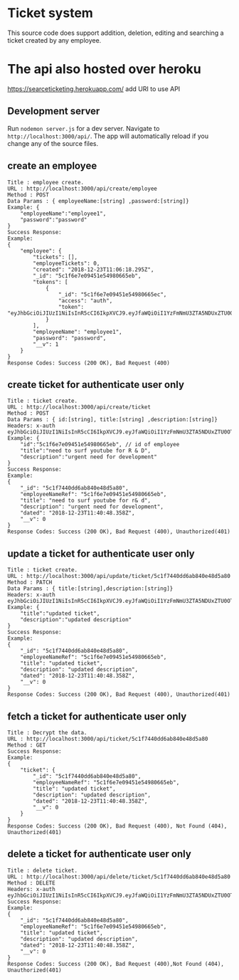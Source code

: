 # Ticket system
This source code does support addition, deletion, editing and searching a ticket created by any employee.

# The api also hosted over heroku
https://searceticketing.herokuapp.com/ 
 add URI to use API
## Development server

Run `nodemon server.js` for a dev server. Navigate to `http://localhost:3000/api/`. The app will automatically reload if you change any of the source files.


## create an employee 
```
Title : employee create.
URL : http://localhost:3000/api/create/employee
Method : POST 
Data Params : { employeeName:[string] ,password:[string]}
Example: {
	"employeeName":"employee1",
	"password":"password"
}
Success Response: 
Example: 
{
    "employee": {
        "tickets": [],
        "employeeTickets": 0,
        "created": "2018-12-23T11:06:18.295Z",
        "_id": "5c1f6e7e09451e54980665eb",
        "tokens": [
            {
                "_id": "5c1f6e7e09451e54980665ec",
                "access": "auth",
                "token": "eyJhbGciOiJIUzI1NiIsInR5cCI6IkpXVCJ9.eyJfaWQiOiI1YzFmNmU3ZTA5NDUxZTU0OTgwNjY1ZWIiLCJhY2Nlc3MiOiJhdXRoIiwiaWF0IjoxNTQ1NTYzNzc0fQ.rdm3ma956RmXK5UliTXROhBqcx66vALSVpRdVnXS3M0"
            }
        ],
        "employeeName": "employee1",
        "password": "password",
        "__v": 1
    }
}
Response Codes: Success (200 OK), Bad Request (400)

```
## create ticket for authenticate user only 
```
Title : ticket create.
URL : http://localhost:3000/api/create/ticket
Method : POST 
Data Params : { id:[string], title:[string] ,description:[string]}
Headers: x-auth eyJhbGciOiJIUzI1NiIsInR5cCI6IkpXVCJ9.eyJfaWQiOiI1YzFmNmU3ZTA5NDUxZTU0OTgwNjY1ZWIiLCJhY2Nlc3MiOiJhdXRoIiwiaWF0IjoxNTQ1NTYzNzc0fQ.rdm3ma956RmXK5UliTXROhBqcx66vALSVpRdVnXS3M0
Example: {
	"id":"5c1f6e7e09451e54980665eb", // id of employee
	"title":"need to surf youtube for R & D",
	"description":"urgent need for development"
}
Success Response: 
Example: 
{
    "_id": "5c1f7440dd6ab840e48d5a80",
    "employeeNameRef": "5c1f6e7e09451e54980665eb",
    "title": "need to surf youtube for r& d",
    "description": "urgent need for development",
    "dated": "2018-12-23T11:40:48.358Z",
    "__v": 0
}
Response Codes: Success (200 OK), Bad Request (400), Unauthorized(401)

```
## update a ticket for authenticate user only 
```
Title : ticket create.
URL : http://localhost:3000/api/update/ticket/5c1f7440dd6ab840e48d5a80
Method : PATCH
Data Params : { title:[string],description:[string]}
Headers: x-auth eyJhbGciOiJIUzI1NiIsInR5cCI6IkpXVCJ9.eyJfaWQiOiI1YzFmNmU3ZTA5NDUxZTU0OTgwNjY1ZWIiLCJhY2Nlc3MiOiJhdXRoIiwiaWF0IjoxNTQ1NTYzNzc0fQ.rdm3ma956RmXK5UliTXROhBqcx66vALSVpRdVnXS3M0
Example: {
	"title":"updated ticket",
	"description":"updated description"
}
Success Response: 
Example: 
{
    "_id": "5c1f7440dd6ab840e48d5a80",
    "employeeNameRef": "5c1f6e7e09451e54980665eb",
    "title": "updated ticket",
    "description": "updated description",
    "dated": "2018-12-23T11:40:48.358Z",
    "__v": 0
}
Response Codes: Success (200 OK), Bad Request (400), Unauthorized(401)

```

## fetch a  ticket for authenticate user only 
```
Title : Decrypt the data.
URL : http://localhost:3000/api/ticket/5c1f7440dd6ab840e48d5a80
Method : GET
Success Response: 
Example: 
{
    "ticket": {
        "_id": "5c1f7440dd6ab840e48d5a80",
        "employeeNameRef": "5c1f6e7e09451e54980665eb",
        "title": "updated ticket",
        "description": "updated description",
        "dated": "2018-12-23T11:40:48.358Z",
        "__v": 0
    }
}
Response Codes: Success (200 OK), Bad Request (400), Not Found (404), Unauthorized(401)

```

## delete a ticket for authenticate user only 
```
Title : delete ticket.
URL : http://localhost:3000/api/delete/ticket/5c1f7440dd6ab840e48d5a80
Method : DELETE
Headers: x-auth eyJhbGciOiJIUzI1NiIsInR5cCI6IkpXVCJ9.eyJfaWQiOiI1YzFmNmU3ZTA5NDUxZTU0OTgwNjY1ZWIiLCJhY2Nlc3MiOiJhdXRoIiwiaWF0IjoxNTQ1NTYzNzc0fQ.rdm3ma956RmXK5UliTXROhBqcx66vALSVpRdVnXS3M0
Success Response: 
Example: 
{
    "_id": "5c1f7440dd6ab840e48d5a80",
    "employeeNameRef": "5c1f6e7e09451e54980665eb",
    "title": "updated ticket",
    "description": "updated description",
    "dated": "2018-12-23T11:40:48.358Z",
    "__v": 0
}
Response Codes: Success (200 OK), Bad Request (400),Not Found (404), Unauthorized(401)

```